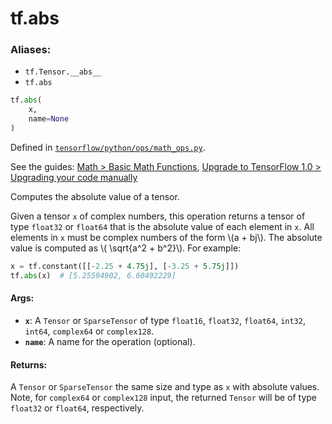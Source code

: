 <div itemscope itemtype="http://developers.google.com/ReferenceObject">
<meta itemprop="name" content="tf.abs" />
<meta itemprop="path" content="Stable" />
</div>

# tf.abs

### Aliases:

* `tf.Tensor.__abs__`
* `tf.abs`

``` python
tf.abs(
    x,
    name=None
)
```



Defined in [`tensorflow/python/ops/math_ops.py`](https://www.tensorflow.org/code/tensorflow/python/ops/math_ops.py).

See the guides: [Math > Basic Math Functions](../../../api_guides/python/math_ops.md#Basic_Math_Functions), [Upgrade to TensorFlow 1.0 > Upgrading your code manually](../../../api_guides/python/upgrade.md#Upgrading_your_code_manually)

Computes the absolute value of a tensor.

Given a tensor `x` of complex numbers, this operation returns a tensor of type
`float32` or `float64` that is the absolute value of each element in `x`. All
elements in `x` must be complex numbers of the form \\(a + bj\\). The
absolute value is computed as \\( \sqrt{a^2 + b^2}\\).  For example:
```python
x = tf.constant([[-2.25 + 4.75j], [-3.25 + 5.75j]])
tf.abs(x)  # [5.25594902, 6.60492229]
```

#### Args:

* <b>`x`</b>: A `Tensor` or `SparseTensor` of type `float16`, `float32`, `float64`,
    `int32`, `int64`, `complex64` or `complex128`.
* <b>`name`</b>: A name for the operation (optional).


#### Returns:

A `Tensor` or `SparseTensor` the same size and type as `x` with absolute
  values.
Note, for `complex64` or `complex128` input, the returned `Tensor` will be
  of type `float32` or `float64`, respectively.